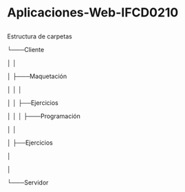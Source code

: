 # Aplicaciones-Web-IFCD0210

##
Estructura de carpetas


└───Cliente

│   │

│   ├───Maquetación

│   │   │

│   │   ├──Ejercicios

│   │
│   ├───Programación

│       │

│       ├──Ejercicios

│  

│

└───Servidor
